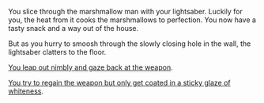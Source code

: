 You slice through the marshmallow man with your lightsaber. 
Luckily for you, the heat from it cooks the marshmallows to perfection.
You now have a tasty snack and a way out of the house. 

But as you hurry to smoosh through the slowly closing hole in the wall, the lightsaber clatters to the floor.

[You leap out nimbly and gaze back at the weapon](english/wampa.md).

[You try to regain the weapon but only get coated in a sticky glaze of whiteness](english/shoot.md).
